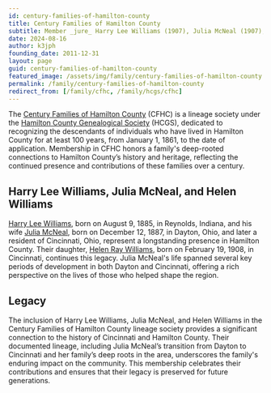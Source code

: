 ```yaml
---
id: century-families-of-hamilton-county
title: Century Families of Hamilton County
subtitle: Member _jure_ Harry Lee Williams (1907), Julia McNeal (1907),<br/>and Helen Williams (1908); member no. 77
date: 2024-08-16
author: k3jph
founding_date: 2011-12-31
layout: page
guid: century-families-of-hamilton-county
featured_image: /assets/img/family/century-families-of-hamilton-county.webp
permalink: /family/century-families-of-hamilton-county
redirect_from: [/family/cfhc, /family/hcgs/cfhc]
---
```


The [Century Families of Hamilton County](https://hcgsohio.org/cpage.php?pt=102) (CFHC) is a lineage society
under the [Hamilton County Genealogical Society](https://hcgsohio.org/) (HCGS), dedicated to
recognizing the descendants of individuals who have lived in Hamilton
County for at least 100 years, from January 1, 1861, to the date of
application. Membership in CFHC honors a family's deep-rooted
connections to Hamilton County’s history and heritage, reflecting the
continued presence and contributions of these families over a century.

## Harry Lee Williams, Julia McNeal, and Helen Williams

[Harry Lee Williams](https://www.wikitree.com/wiki/Williams-143061),
born on August 9, 1885, in Reynolds, Indiana, and his wife [Julia
McNeal](https://www.wikitree.com/wiki/McNeal-1393), born on December 12,
1887, in Dayton, Ohio, and later a resident of Cincinnati, Ohio,
represent a longstanding presence in Hamilton County. Their daughter,
[Helen Ray Williams](https://www.wikitree.com/wiki/Williams-143058),
born on February 19, 1908, in Cincinnati, continues this legacy. Julia
McNeal's life spanned several key periods of development in both Dayton
and Cincinnati, offering a rich perspective on the lives of those who
helped shape the region.

## Legacy

The inclusion of Harry Lee Williams, Julia McNeal, and Helen Williams in
the Century Families of Hamilton County lineage society provides a
significant connection to the history of Cincinnati and Hamilton County.
Their documented lineage, including Julia McNeal’s transition from
Dayton to Cincinnati and her family’s deep roots in the area,
underscores the family's enduring impact on the community. This
membership celebrates their contributions and ensures that their legacy
is preserved for future generations. 
